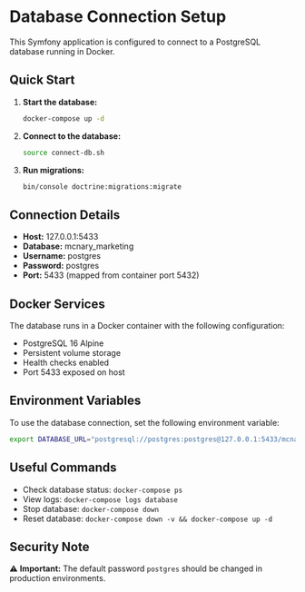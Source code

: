 # Database Connection Setup

This Symfony application is configured to connect to a PostgreSQL database running in Docker.

## Quick Start

1. **Start the database:**
   ```bash
   docker-compose up -d
   ```

2. **Connect to the database:**
   ```bash
   source connect-db.sh
   ```

3. **Run migrations:**
   ```bash
   bin/console doctrine:migrations:migrate
   ```

## Connection Details

- **Host:** 127.0.0.1:5433
- **Database:** mcnary_marketing
- **Username:** postgres
- **Password:** postgres
- **Port:** 5433 (mapped from container port 5432)

## Docker Services

The database runs in a Docker container with the following configuration:
- PostgreSQL 16 Alpine
- Persistent volume storage
- Health checks enabled
- Port 5433 exposed on host

## Environment Variables

To use the database connection, set the following environment variable:
```bash
export DATABASE_URL="postgresql://postgres:postgres@127.0.0.1:5433/mcnary_marketing?serverVersion=16&charset=utf8"
```

## Useful Commands

- Check database status: `docker-compose ps`
- View logs: `docker-compose logs database`
- Stop database: `docker-compose down`
- Reset database: `docker-compose down -v && docker-compose up -d`

## Security Note

⚠️ **Important:** The default password `postgres` should be changed in production environments.
